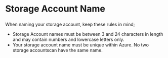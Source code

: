 # Storage Account Name

#####

When naming your storage account, keep these rules in mind;
- Storage Account names must be between 3 and 24 characters in length and may contain numbers and lowercase letters only.
- Your storage account name must be unique within Azure. No two storage accountscan have the same name.